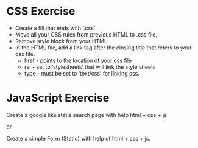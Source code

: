 

# CSS Exercise

- Create a fill that ends with ‘.css’
- Move all your CSS rules from previous HTML to .css file.
- Remove style block from your HTML.
- In the HTML file, add a link tag after the closing title that refers to your css file. 
    - href - points to the location of your css file
    - rel - set to ‘stylesheets’ that will link the style sheets
    - type - must be set to ‘text/css’ for linking css.

# JavaScript Exercise
Create a google like statis search page with help html + css + js

or 

Create a simple Form (Static) with help of html + css + js.